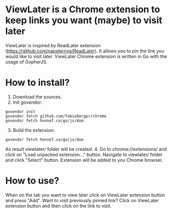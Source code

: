 # ViewLater is a Chrome extension to keep links you want (maybe) to visit later

ViewLater is inspired by ReadLater extension (https://github.com/napsternxg/ReadLater).
It allows you to pin the link you would like to visit later. 
ViewLater Chrome extension is written in Go with the usage of GopherJS.

# How to install?
1. Download the sources.
2. Init govendor:
```
govendor init
govendor fetch github.com/fabioberger/chrome
govendor fetch honnef.co/go/js/dom
```
3. Build the extension:
```
govendor fetch honnef.co/go/js/dom
```
As result viewlater/ folder will be created. 
4. Go to chrome://extensions/ and click on "Load unpacked extension..." button.
Navigate to viewlater/ folder and click "Select" button. Extension will be added to you Chrome browser.

# How to use?
When on the tab you want to view later click on ViewLater extension button and press "Add".
Want to visit previously pinned link? Click on ViewLater extension button and then click on the link to visit.

